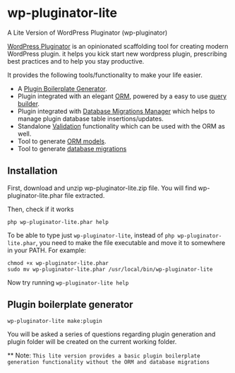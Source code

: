 # wp-pluginator-lite
A Lite Version of WordPress Pluginator (wp-pluginator)

[WordPress Pluginator](http://www.outsourceappz.com/products/wordpress-pluginator-orm-migrations) is an opinionated scaffolding tool for creating modern WordPress plugin. it helps you kick start new   wordpress plugin, prescribing best practices and to help you stay productive.
  
It provides the following tools/functionality to make your life easier.
  * A [Plugin Boilerplate Generator](http://www.outsourceappz.com/docs/wordpress-plugin-orm-plus-migrations/4.1/plugin).
  * Plugin integrated with an elegant [ORM](http://www.outsourceappz.com/docs/wordpress-plugin-orm-plus-migrations/4.1/orm), powered by a easy to use [query builder](http://www.outsourceappz.com/docs/wordpress-plugin-orm-plus-migrations/4.1/queries).
  * Plugin integrated with [Database Migrations Manager](http://www.outsourceappz.com/docs/wordpress-plugin-orm-plus-migrations/4.1/migrations) which helps to manage plugin database table insertions/updates.
  * Standalone [Validation](http://www.outsourceappz.com/docs/wordpress-plugin-orm-plus-migrations/4.1/validation) functionality which can be used with the ORM as well.
  * Tool to generate [ORM models](http://www.outsourceappz.com/docs/wordpress-plugin-orm-plus-migrations/4.1/model).
  * Tool to generate [database migrations](http://www.outsourceappz.com/docs/wordpress-plugin-orm-plus-migrations/4.1/migrations#creating-migrations)
  

## Installation
First, download and unzip wp-pluginator-lite.zip file. You will find wp-pluginator-lite.phar file extracted.

Then, check if it works

    php wp-pluginator-lite.phar help

To be able to type just `wp-pluginator-lite`, instead of `php wp-pluginator-lite.phar`, you need to make the file executable and move it to somewhere in your PATH. For example:

    chmod +x wp-pluginator-lite.phar
    sudo mv wp-pluginator-lite.phar /usr/local/bin/wp-pluginator-lite

Now try running `wp-pluginator-lite help`


## Plugin boilerplate generator

    wp-pluginator-lite make:plugin

  You will be asked a series of questions regarding plugin generation and plugin folder will be created on the current working folder.
  
  
  ** Note: `This lite version provides a basic plugin boilerplate generation functionality without the ORM and database migrations`
